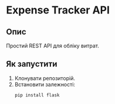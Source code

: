 # Expense Tracker API

## Опис
Простий REST API для обліку витрат.

## Як запустити
1. Клонувати репозиторій.
2. Встановити залежності:
   ```bash
   pip install flask
